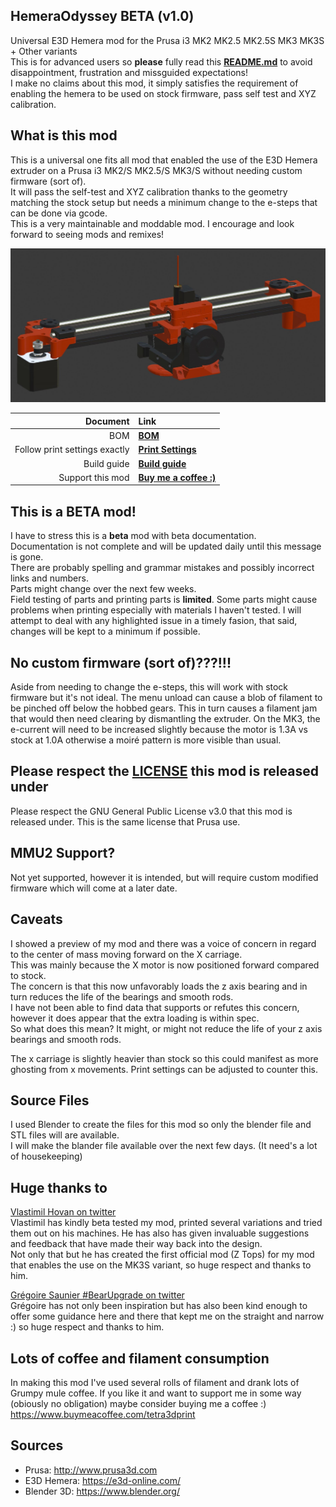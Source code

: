## HemeraOdyssey **BETA** (v1.0)
Universal E3D Hemera mod for the Prusa i3 MK2 MK2.5 MK2.5S MK3 MK3S + Other variants  
This is for advanced users so **please** fully read this [**README.md**](README.md) to avoid disappointment, frustration and missguided expectations!  
I make no claims about this mod, it simply satisfies the requirement of enabling the hemera to be used on stock firmware, pass self test and XYZ calibration.

## What is this mod
This is a universal one fits all mod that enabled the use of the E3D Hemera extruder on a Prusa i3 MK2/S MK2.5/S MK3/S without needing custom firmware (sort of).  
It will pass the self-test and XYZ calibration thanks to the geometry matching the stock setup but needs a minimum change to the e-steps that can be done via gcode.  
This is a very maintainable and moddable mod. I encourage and look forward to seeing mods and remixes!

![Hemera Odyssey Full View](img/full_view_blender.jpg)  

|Document|Link|
|---:|:---|
|BOM|[**BOM**](BOM_Condensed.md)|
|Follow print settings exactly|[**Print Settings**](Print_Settings.md)|
|Build guide|[**Build guide**](Build_Guide/00_First.md)|
|Support this mod|[**Buy me a coffee :)**](https://www.buymeacoffee.com/tetra3dprint)|

## This is a **BETA** mod!
I have to stress this is a **beta** mod with beta documentation.  
Documentation is not complete and will be updated daily until this message is gone.  
There are probably spelling and grammar mistakes and possibly incorrect links and numbers.  
Parts might change over the next few weeks.  
Field testing of parts and printing parts is **limited**.
Some parts might cause problems when printing especially with materials I haven't tested.
I will attempt to deal with any highlighted issue in a timely fasion, that said, changes will be kept to a minimum if possible.

## No custom firmware (sort of)???!!!
Aside from needing to change the e-steps, this will work with stock firmware but it's not ideal.
The menu unload can cause a blob of filament to be pinched off below the hobbed gears. This in turn causes a filament jam that would then need clearing by dismantling the extruder.
On the MK3, the e-current will need to be increased slightly because the motor is 1.3A vs stock at 1.0A otherwise a moiré pattern is more visible than usual.

## Please respect the [**LICENSE**](LICENSE) this mod is released under
Please respect the GNU General Public License v3.0 that this mod is released under. This is the same license that Prusa use.

## MMU2 Support?
Not yet supported, however it is intended, but will require custom modified firmware which will come at a later date.

## Caveats
I showed a preview of my mod and there was a voice of concern in regard to the center of mass moving forward on the X carriage.  
This was mainly because the X motor is now positioned forward compared to stock.  
The concern is that this now unfavorably loads the z axis bearing and in turn reduces the life of the bearings and smooth rods.  
I have not been able to find data that supports or refutes this concern, however it does appear that the extra loading is within spec.  
So what does this mean? It might, or might not reduce the life of your z axis bearings and smooth rods.

The x carriage is slightly heavier than stock so this could manifest as more ghosting from x movements. Print settings can be adjusted to counter this.

## Source Files
I used Blender to create the files for this mod so only the blender file and STL files will are available.  
I will make the blander file available over the next few days. (It need's a lot of housekeeping)

## Huge thanks to
 
[Vlastimil Hovan on twitter](https://twitter.com/Vlastimil_Hovan)  
Vlastimil has kindly beta tested my mod, printed several variations and tried them out on his machines. He has also has given invaluable suggestions and feedback that have made their way back into the design.  
Not only that but he has created the first official mod (Z Tops) for my mod that enables the use on the MK3S variant, so huge respect and thanks to him.  
   
[Grégoire Saunier #BearUpgrade on twitter](https://twitter.com/GregoireSaunier)  
Grégoire has not only been inspiration but has also been kind enough to offer some guidance here and there that kept me on the straight and narrow :) so huge respect and thanks to him. 


## Lots of coffee and filament consumption
In making this mod I've used several rolls of filament and drank lots of Grumpy mule coffee. If you like it and want to support me in some way (obiously no obligation) maybe consider buying me a coffee :)  
https://www.buymeacoffee.com/tetra3dprint

## Sources
* Prusa: http://www.prusa3d.com
* E3D Hemera: https://e3d-online.com/
* Blender 3D: https://www.blender.org/
